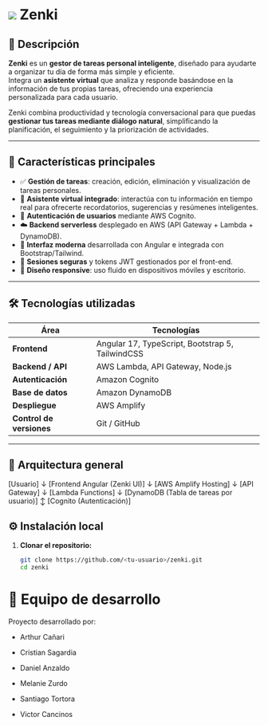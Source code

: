 # <img src="https://i.imgur.com/2j8Mx7w.png"/> Zenki


## 🧠 Descripción

**Zenki** es un **gestor de tareas personal inteligente**, diseñado para ayudarte a organizar tu día de forma más simple y eficiente.  
Integra un **asistente virtual** que analiza y responde basándose en la información de tus propias tareas, ofreciendo una experiencia personalizada para cada usuario.

Zenki combina productividad y tecnología conversacional para que puedas **gestionar tus tareas mediante diálogo natural**, simplificando la planificación, el seguimiento y la priorización de actividades.

---

## 🚀 Características principales

- ✅ **Gestión de tareas**: creación, edición, eliminación y visualización de tareas personales.  
- 🤖 **Asistente virtual integrado**: interactúa con tu información en tiempo real para ofrecerte recordatorios, sugerencias y resúmenes inteligentes.  
- 🧩 **Autenticación de usuarios** mediante AWS Cognito.  
- ☁️ **Backend serverless** desplegado en AWS (API Gateway + Lambda + DynamoDB).  
- 💬 **Interfaz moderna** desarrollada con Angular e integrada con Bootstrap/Tailwind.  
- 🔐 **Sesiones seguras** y tokens JWT gestionados por el front-end.  
- 📱 **Diseño responsive**: uso fluido en dispositivos móviles y escritorio.  

---

## 🛠️ Tecnologías utilizadas

| Área | Tecnologías |
|------|--------------|
| **Frontend** | Angular 17, TypeScript, Bootstrap 5, TailwindCSS |
| **Backend / API** | AWS Lambda, API Gateway, Node.js |
| **Autenticación** | Amazon Cognito |
| **Base de datos** | Amazon DynamoDB |
| **Despliegue** | AWS Amplify |
| **Control de versiones** | Git / GitHub |

---

## 🧩 Arquitectura general

[Usuario]
↓
[Frontend Angular (Zenki UI)]
↓
[AWS Amplify Hosting]
↓
[API Gateway]
↓
[Lambda Functions]
↓
[DynamoDB (Tabla de tareas por usuario)]
↕
[Cognito (Autenticación)]


## ⚙️ Instalación local

1. **Clonar el repositorio:**
   ```bash
   git clone https://github.com/<tu-usuario>/zenki.git
   cd zenki


# 👥 Equipo de desarrollo

Proyecto desarrollado por:

- Arthur Cañari

- Cristian Sagardia

- Daniel Anzaldo

- Melanie Zurdo

- Santiago Tortora

- Victor Cancinos



